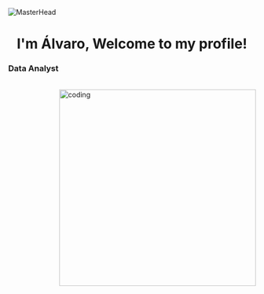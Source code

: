 ![MasterHead](https://i.imgur.com/e8nGOuB.png)
<h1 align="center">I'm Álvaro, Welcome to my profile!</h1>
<h3>Data Analyst</h3>
<br>
<img align="right" alt="coding" width="400" src = "https://i.imgur.com/uJ3udKq.gif">

<!--
**gatoapatico/gatoapatico** is a ✨ _special_ ✨ repository because its `README.md` (this file) appears on your GitHub profile.

Here are some ideas to get you started:

- 🔭 I’m currently working on ...
- 🌱 I’m currently learning ...
- 👯 I’m looking to collaborate on ...
- 🤔 I’m looking for help with ...
- 💬 Ask me about ...
- 📫 How to reach me: ...
- 😄 Pronouns: ...
- ⚡ Fun fact: ...
-->
